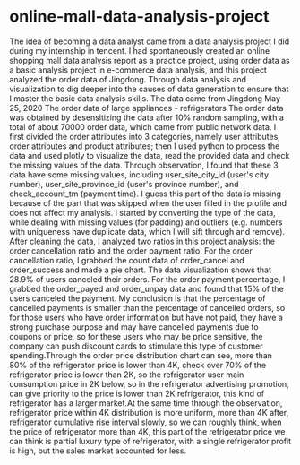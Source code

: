 # online-mall-data-analysis-project


The idea of becoming a data analyst came from a data analysis project I did during my internship in tencent. I had spontaneously created an online shopping mall data analysis report as a practice project, using order data as a basic analysis project in e-commerce data analysis, and this project analyzed the order data of Jingdong. Through data analysis and visualization to dig deeper into the causes of data generation to ensure that I master the basic data analysis skills. The data came from Jingdong May 25, 2020 The order data of large appliances - refrigerators The order data was obtained by desensitizing the data after 10% random sampling, with a total of about 70000 order data, which came from public network data. I first divided the order attributes into 3 categories, namely user attributes, order attributes and product attributes; then I used python to process the data and used plotly to visualize the data, read the provided data and check the missing values of the data. Through observation, I found that these 3 data have some missing values, including user_site_city_id (user's city number), user_site_province_id (user's province number), and check_account_tm (payment time). I guess this part of the data is missing because of the part that was skipped when the user filled in the profile and does not affect my analysis. I started by converting the type of the data, while dealing with missing values (for padding) and outliers (e.g. numbers with uniqueness have duplicate data, which I will sift through and remove). After cleaning the data, I analyzed two ratios in this project analysis: the order cancellation ratio and the order payment ratio. For the order cancellation ratio, I grabbed the count data of order_cancel and order_success and made a pie chart. The data visualization shows that 28.9% of users canceled their orders. For the order payment percentage, I grabbed the order_payed and order_unpay data and found that 15% of the users canceled the payment. My conclusion is that the percentage of cancelled payments is smaller than the percentage of cancelled orders, so for those users who have order information but have not paid, they have a strong purchase purpose and may have cancelled payments due to coupons or price, so for these users who may be price sensitive, the company can push discount cards to stimulate this type of customer spending.Through the order price distribution chart can see, more than 80% of the refrigerator price is lower than 4K, check over 70% of the refrigerator price is lower than 2K, so the refrigerator user main consumption price in 2K below, so in the refrigerator advertising promotion, can give priority to the price is lower than 2K refrigerator, this kind of refrigerator has a larger market.At the same time through the observation, refrigerator price within 4K distribution is more uniform, more than 4K after, refrigerator cumulative rise interval slowly, so we can roughly think, when the price of refrigerator more than 4K, this part of the refrigerator price we can think is partial luxury type of refrigerator, with a single refrigerator profit is high, but the sales market accounted for less.
